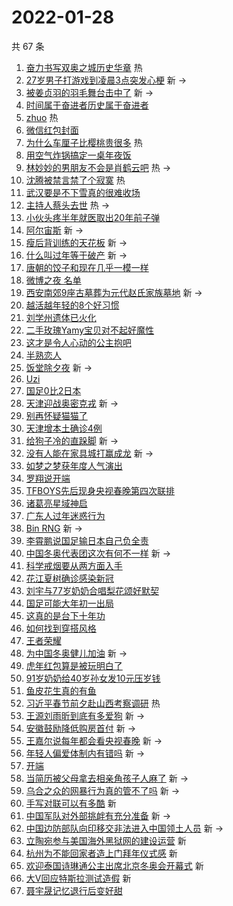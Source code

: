 # 2022-01-28

共 67 条

<!-- BEGIN -->
<!-- 最后更新时间 Fri Jan 28 2022 07:14:49 GMT+0800 (China Standard Time) -->

1. [奋力书写双奥之城历史华章](https://s.weibo.com//weibo?q=%23%E5%A5%8B%E5%8A%9B%E4%B9%A6%E5%86%99%E5%8F%8C%E5%A5%A5%E4%B9%8B%E5%9F%8E%E5%8E%86%E5%8F%B2%E5%8D%8E%E7%AB%A0%23&Refer=new_time)
   热
1. [27岁男子打游戏到凌晨3点突发心梗](https://s.weibo.com//weibo?q=%2327%E5%B2%81%E7%94%B7%E5%AD%90%E6%89%93%E6%B8%B8%E6%88%8F%E5%88%B0%E5%87%8C%E6%99%A83%E7%82%B9%E7%AA%81%E5%8F%91%E5%BF%83%E6%A2%97%23&Refer=top)
   新 ->
1. [被姜贞羽的羽毛舞台击中了](https://s.weibo.com//weibo?q=%23%E8%A2%AB%E5%A7%9C%E8%B4%9E%E7%BE%BD%E7%9A%84%E7%BE%BD%E6%AF%9B%E8%88%9E%E5%8F%B0%E5%87%BB%E4%B8%AD%E4%BA%86%23&Refer=top)
   新 ->
1. [时间属于奋进者历史属于奋进者](https://s.weibo.com//weibo?q=%23%E6%97%B6%E9%97%B4%E5%B1%9E%E4%BA%8E%E5%A5%8B%E8%BF%9B%E8%80%85%E5%8E%86%E5%8F%B2%E5%B1%9E%E4%BA%8E%E5%A5%8B%E8%BF%9B%E8%80%85%23&Refer=top)
1. [zhuo](https://s.weibo.com//weibo?q=zhuo&Refer=top) 热
1. [微信红包封面](https://s.weibo.com//weibo?q=%E5%BE%AE%E4%BF%A1%E7%BA%A2%E5%8C%85%E5%B0%81%E9%9D%A2&Refer=top)
1. [为什么车厘子比樱桃贵很多](https://s.weibo.com//weibo?q=%23%E4%B8%BA%E4%BB%80%E4%B9%88%E8%BD%A6%E5%8E%98%E5%AD%90%E6%AF%94%E6%A8%B1%E6%A1%83%E8%B4%B5%E5%BE%88%E5%A4%9A%23&Refer=top)
   热
1. [用空气炸锅搞定一桌年夜饭](https://s.weibo.com//weibo?q=%23%E7%94%A8%E7%A9%BA%E6%B0%94%E7%82%B8%E9%94%85%E6%90%9E%E5%AE%9A%E4%B8%80%E6%A1%8C%E5%B9%B4%E5%A4%9C%E9%A5%AD%23&Refer=top)
1. [林妙妙的男朋友不会是肖鹤云吧](https://s.weibo.com//weibo?q=%23%E6%9E%97%E5%A6%99%E5%A6%99%E7%9A%84%E7%94%B7%E6%9C%8B%E5%8F%8B%E4%B8%8D%E4%BC%9A%E6%98%AF%E8%82%96%E9%B9%A4%E4%BA%91%E5%90%A7%23&Refer=top)
   热 ->
1. [沈腾被禁言禁了个寂寞](https://s.weibo.com//weibo?q=%23%E6%B2%88%E8%85%BE%E8%A2%AB%E7%A6%81%E8%A8%80%E7%A6%81%E4%BA%86%E4%B8%AA%E5%AF%82%E5%AF%9E%23&Refer=top)
   热
1. [武汉要是不下雪真的很难收场](https://s.weibo.com//weibo?q=%23%E6%AD%A6%E6%B1%89%E8%A6%81%E6%98%AF%E4%B8%8D%E4%B8%8B%E9%9B%AA%E7%9C%9F%E7%9A%84%E5%BE%88%E9%9A%BE%E6%94%B6%E5%9C%BA%23&Refer=top)
1. [主持人蔡头去世](https://s.weibo.com//weibo?q=%23%E4%B8%BB%E6%8C%81%E4%BA%BA%E8%94%A1%E5%A4%B4%E5%8E%BB%E4%B8%96%23&Refer=top)
   热 ->
1. [小伙头疼半年就医取出20年前子弹](https://s.weibo.com//weibo?q=%23%E5%B0%8F%E4%BC%99%E5%A4%B4%E7%96%BC%E5%8D%8A%E5%B9%B4%E5%B0%B1%E5%8C%BB%E5%8F%96%E5%87%BA20%E5%B9%B4%E5%89%8D%E5%AD%90%E5%BC%B9%23&Refer=top)
1. [阿尔宙斯](https://s.weibo.com//weibo?q=%23%E9%98%BF%E5%B0%94%E5%AE%99%E6%96%AF%23&Refer=top)
   新 ->
1. [瘦后背训练的天花板](https://s.weibo.com//weibo?q=%23%E7%98%A6%E5%90%8E%E8%83%8C%E8%AE%AD%E7%BB%83%E7%9A%84%E5%A4%A9%E8%8A%B1%E6%9D%BF%23&Refer=top)
   新 ->
1. [什么叫过年等于破产](https://s.weibo.com//weibo?q=%23%E4%BB%80%E4%B9%88%E5%8F%AB%E8%BF%87%E5%B9%B4%E7%AD%89%E4%BA%8E%E7%A0%B4%E4%BA%A7%23&Refer=top)
   新 ->
1. [唐朝的饺子和现在几乎一模一样](https://s.weibo.com//weibo?q=%23%E5%94%90%E6%9C%9D%E7%9A%84%E9%A5%BA%E5%AD%90%E5%92%8C%E7%8E%B0%E5%9C%A8%E5%87%A0%E4%B9%8E%E4%B8%80%E6%A8%A1%E4%B8%80%E6%A0%B7%23&Refer=top)
1. [微博之夜 名单](https://s.weibo.com//weibo?q=%E5%BE%AE%E5%8D%9A%E4%B9%8B%E5%A4%9C%20%E5%90%8D%E5%8D%95&Refer=top)
1. [西安南郊9座古墓葬为元代赵氏家族墓地](https://s.weibo.com//weibo?q=%23%E8%A5%BF%E5%AE%89%E5%8D%97%E9%83%8A9%E5%BA%A7%E5%8F%A4%E5%A2%93%E8%91%AC%E4%B8%BA%E5%85%83%E4%BB%A3%E8%B5%B5%E6%B0%8F%E5%AE%B6%E6%97%8F%E5%A2%93%E5%9C%B0%23&Refer=top)
   新 ->
1. [越活越年轻的8个好习惯](https://s.weibo.com//weibo?q=%23%E8%B6%8A%E6%B4%BB%E8%B6%8A%E5%B9%B4%E8%BD%BB%E7%9A%848%E4%B8%AA%E5%A5%BD%E4%B9%A0%E6%83%AF%23&Refer=top)
1. [刘学州遗体已火化](https://s.weibo.com//weibo?q=%23%E5%88%98%E5%AD%A6%E5%B7%9E%E9%81%97%E4%BD%93%E5%B7%B2%E7%81%AB%E5%8C%96%23&Refer=top)
1. [二手玫瑰Yamy宝贝对不起好魔性](https://s.weibo.com//weibo?q=%23%E4%BA%8C%E6%89%8B%E7%8E%AB%E7%91%B0Yamy%E5%AE%9D%E8%B4%9D%E5%AF%B9%E4%B8%8D%E8%B5%B7%E5%A5%BD%E9%AD%94%E6%80%A7%23&Refer=top)
1. [这才是令人心动的公主抱吧](https://s.weibo.com//weibo?q=%23%E8%BF%99%E6%89%8D%E6%98%AF%E4%BB%A4%E4%BA%BA%E5%BF%83%E5%8A%A8%E7%9A%84%E5%85%AC%E4%B8%BB%E6%8A%B1%E5%90%A7%23&Refer=top)
1. [半熟恋人](https://s.weibo.com//weibo?q=%E5%8D%8A%E7%86%9F%E6%81%8B%E4%BA%BA&Refer=top)
1. [饭堂除夕夜](https://s.weibo.com//weibo?q=%E9%A5%AD%E5%A0%82%E9%99%A4%E5%A4%95%E5%A4%9C&Refer=top)
   新 ->
1. [Uzi](https://s.weibo.com//weibo?q=Uzi&Refer=top)
1. [国足0比2日本](https://s.weibo.com//weibo?q=%23%E5%9B%BD%E8%B6%B30%E6%AF%942%E6%97%A5%E6%9C%AC%23&Refer=top)
1. [天津迎战奥密克戎](https://s.weibo.com//weibo?q=%23%E5%A4%A9%E6%B4%A5%E8%BF%8E%E6%88%98%E5%A5%A5%E5%AF%86%E5%85%8B%E6%88%8E%23&Refer=top)
   新 ->
1. [别再怀疑猫猫了](https://s.weibo.com//weibo?q=%23%E5%88%AB%E5%86%8D%E6%80%80%E7%96%91%E7%8C%AB%E7%8C%AB%E4%BA%86%23&Refer=top)
1. [天津增本土确诊4例](https://s.weibo.com//weibo?q=%23%E5%A4%A9%E6%B4%A5%E5%A2%9E%E6%9C%AC%E5%9C%9F%E7%A1%AE%E8%AF%8A4%E4%BE%8B%23&Refer=top)
1. [给狗子冷的直跺脚](https://s.weibo.com//weibo?q=%23%E7%BB%99%E7%8B%97%E5%AD%90%E5%86%B7%E7%9A%84%E7%9B%B4%E8%B7%BA%E8%84%9A%23&Refer=top)
   新 ->
1. [没有人能在家具城打赢成龙](https://s.weibo.com//weibo?q=%23%E6%B2%A1%E6%9C%89%E4%BA%BA%E8%83%BD%E5%9C%A8%E5%AE%B6%E5%85%B7%E5%9F%8E%E6%89%93%E8%B5%A2%E6%88%90%E9%BE%99%23&Refer=top)
   新 ->
1. [如梦之梦获年度人气演出](https://s.weibo.com//weibo?q=%23%E5%A6%82%E6%A2%A6%E4%B9%8B%E6%A2%A6%E8%8E%B7%E5%B9%B4%E5%BA%A6%E4%BA%BA%E6%B0%94%E6%BC%94%E5%87%BA%23&Refer=top)
1. [罗翔说开端](https://s.weibo.com//weibo?q=%23%E7%BD%97%E7%BF%94%E8%AF%B4%E5%BC%80%E7%AB%AF%23&Refer=top)
1. [TFBOYS先后现身央视春晚第四次联排](https://s.weibo.com//weibo?q=%23TFBOYS%E5%85%88%E5%90%8E%E7%8E%B0%E8%BA%AB%E5%A4%AE%E8%A7%86%E6%98%A5%E6%99%9A%E7%AC%AC%E5%9B%9B%E6%AC%A1%E8%81%94%E6%8E%92%23&Refer=top)
1. [诸葛亮星域神启](https://s.weibo.com//weibo?q=%23%E8%AF%B8%E8%91%9B%E4%BA%AE%E6%98%9F%E5%9F%9F%E7%A5%9E%E5%90%AF%23&Refer=top)
1. [广东人过年迷惑行为](https://s.weibo.com//weibo?q=%23%E5%B9%BF%E4%B8%9C%E4%BA%BA%E8%BF%87%E5%B9%B4%E8%BF%B7%E6%83%91%E8%A1%8C%E4%B8%BA%23&Refer=top)
1. [Bin RNG](https://s.weibo.com//weibo?q=Bin%20RNG&Refer=top) 新 ->
1. [李霄鹏说国足输日本自己负全责](https://s.weibo.com//weibo?q=%23%E6%9D%8E%E9%9C%84%E9%B9%8F%E8%AF%B4%E5%9B%BD%E8%B6%B3%E8%BE%93%E6%97%A5%E6%9C%AC%E8%87%AA%E5%B7%B1%E8%B4%9F%E5%85%A8%E8%B4%A3%23&Refer=top)
1. [中国冬奥代表团这次有何不一样](https://s.weibo.com//weibo?q=%23%E4%B8%AD%E5%9B%BD%E5%86%AC%E5%A5%A5%E4%BB%A3%E8%A1%A8%E5%9B%A2%E8%BF%99%E6%AC%A1%E6%9C%89%E4%BD%95%E4%B8%8D%E4%B8%80%E6%A0%B7%23&Refer=top)
   新 ->
1. [科学戒烟要从两方面入手](https://s.weibo.com//weibo?q=%23%E7%A7%91%E5%AD%A6%E6%88%92%E7%83%9F%E8%A6%81%E4%BB%8E%E4%B8%A4%E6%96%B9%E9%9D%A2%E5%85%A5%E6%89%8B%23&Refer=top)
1. [花江夏树确诊感染新冠](https://s.weibo.com//weibo?q=%23%E8%8A%B1%E6%B1%9F%E5%A4%8F%E6%A0%91%E7%A1%AE%E8%AF%8A%E6%84%9F%E6%9F%93%E6%96%B0%E5%86%A0%23&Refer=top)
1. [刘宇与77岁奶奶合唱梨花颂好默契](https://s.weibo.com//weibo?q=%23%E5%88%98%E5%AE%87%E4%B8%8E77%E5%B2%81%E5%A5%B6%E5%A5%B6%E5%90%88%E5%94%B1%E6%A2%A8%E8%8A%B1%E9%A2%82%E5%A5%BD%E9%BB%98%E5%A5%91%23&Refer=top)
1. [国足可能大年初一出局](https://s.weibo.com//weibo?q=%23%E5%9B%BD%E8%B6%B3%E5%8F%AF%E8%83%BD%E5%A4%A7%E5%B9%B4%E5%88%9D%E4%B8%80%E5%87%BA%E5%B1%80%23&Refer=top)
1. [这真的是台下十年功](https://s.weibo.com//weibo?q=%23%E8%BF%99%E7%9C%9F%E7%9A%84%E6%98%AF%E5%8F%B0%E4%B8%8B%E5%8D%81%E5%B9%B4%E5%8A%9F%23&Refer=top)
1. [如何找到穿搭风格](https://s.weibo.com//weibo?q=%23%E5%A6%82%E4%BD%95%E6%89%BE%E5%88%B0%E7%A9%BF%E6%90%AD%E9%A3%8E%E6%A0%BC%23&Refer=top)
1. [王者荣耀](https://s.weibo.com//weibo?q=%23%E7%8E%8B%E8%80%85%E8%8D%A3%E8%80%80%23&Refer=top)
1. [为中国冬奥健儿加油](https://s.weibo.com//weibo?q=%E4%B8%BA%E4%B8%AD%E5%9B%BD%E5%86%AC%E5%A5%A5%E5%81%A5%E5%84%BF%E5%8A%A0%E6%B2%B9&Refer=top)
   新 ->
1. [虎年红包算是被玩明白了](https://s.weibo.com//weibo?q=%23%E8%99%8E%E5%B9%B4%E7%BA%A2%E5%8C%85%E7%AE%97%E6%98%AF%E8%A2%AB%E7%8E%A9%E6%98%8E%E7%99%BD%E4%BA%86%23&Refer=top)
1. [91岁奶奶给40岁孙女发10元压岁钱](https://s.weibo.com//weibo?q=%2391%E5%B2%81%E5%A5%B6%E5%A5%B6%E7%BB%9940%E5%B2%81%E5%AD%99%E5%A5%B3%E5%8F%9110%E5%85%83%E5%8E%8B%E5%B2%81%E9%92%B1%23&Refer=top)
1. [鱼皮花生真的有鱼](https://s.weibo.com//weibo?q=%23%E9%B1%BC%E7%9A%AE%E8%8A%B1%E7%94%9F%E7%9C%9F%E7%9A%84%E6%9C%89%E9%B1%BC%23&Refer=top)
1. [习近平春节前夕赴山西考察调研](https://s.weibo.com//weibo?q=%23%E4%B9%A0%E8%BF%91%E5%B9%B3%E6%98%A5%E8%8A%82%E5%89%8D%E5%A4%95%E8%B5%B4%E5%B1%B1%E8%A5%BF%E8%80%83%E5%AF%9F%E8%B0%83%E7%A0%94%23&Refer=new_time)
   热
1. [王源刘雨昕到底有多爱狗](https://s.weibo.com//weibo?q=%23%E7%8E%8B%E6%BA%90%E5%88%98%E9%9B%A8%E6%98%95%E5%88%B0%E5%BA%95%E6%9C%89%E5%A4%9A%E7%88%B1%E7%8B%97%23&Refer=top)
   新 ->
1. [安徽鼓励降低购房首付](https://s.weibo.com//weibo?q=%23%E5%AE%89%E5%BE%BD%E9%BC%93%E5%8A%B1%E9%99%8D%E4%BD%8E%E8%B4%AD%E6%88%BF%E9%A6%96%E4%BB%98%23&Refer=top)
   新 ->
1. [王嘉尔说每年都会看央视春晚](https://s.weibo.com//weibo?q=%23%E7%8E%8B%E5%98%89%E5%B0%94%E8%AF%B4%E6%AF%8F%E5%B9%B4%E9%83%BD%E4%BC%9A%E7%9C%8B%E5%A4%AE%E8%A7%86%E6%98%A5%E6%99%9A%23&Refer=top)
   新 ->
1. [年轻人偏爱体制内有错吗](https://s.weibo.com//weibo?q=%23%E5%B9%B4%E8%BD%BB%E4%BA%BA%E5%81%8F%E7%88%B1%E4%BD%93%E5%88%B6%E5%86%85%E6%9C%89%E9%94%99%E5%90%97%23&Refer=top)
   新 ->
1. [开端](https://s.weibo.com//weibo?q=%E5%BC%80%E7%AB%AF&Refer=top)
1. [当简历被父母拿去相亲角孩子人麻了](https://s.weibo.com//weibo?q=%23%E5%BD%93%E7%AE%80%E5%8E%86%E8%A2%AB%E7%88%B6%E6%AF%8D%E6%8B%BF%E5%8E%BB%E7%9B%B8%E4%BA%B2%E8%A7%92%E5%AD%A9%E5%AD%90%E4%BA%BA%E9%BA%BB%E4%BA%86%23&Refer=top)
   新 ->
1. [乌合之众的网暴行为真的管不了吗](https://s.weibo.com//weibo?q=%23%E4%B9%8C%E5%90%88%E4%B9%8B%E4%BC%97%E7%9A%84%E7%BD%91%E6%9A%B4%E8%A1%8C%E4%B8%BA%E7%9C%9F%E7%9A%84%E7%AE%A1%E4%B8%8D%E4%BA%86%E5%90%97%23&Refer=top)
   新 ->
1. [手写对联可以有多酷](https://s.weibo.com//weibo?q=%23%E6%89%8B%E5%86%99%E5%AF%B9%E8%81%94%E5%8F%AF%E4%BB%A5%E6%9C%89%E5%A4%9A%E9%85%B7%23&Refer=top)
   新
1. [中国军队对外部挑衅有充分准备](https://s.weibo.com//weibo?q=%23%E4%B8%AD%E5%9B%BD%E5%86%9B%E9%98%9F%E5%AF%B9%E5%A4%96%E9%83%A8%E6%8C%91%E8%A1%85%E6%9C%89%E5%85%85%E5%88%86%E5%87%86%E5%A4%87%23&Refer=top)
   新 ->
1. [中国边防部队向印移交非法进入中国领土人员](https://s.weibo.com//weibo?q=%23%E4%B8%AD%E5%9B%BD%E8%BE%B9%E9%98%B2%E9%83%A8%E9%98%9F%E5%90%91%E5%8D%B0%E7%A7%BB%E4%BA%A4%E9%9D%9E%E6%B3%95%E8%BF%9B%E5%85%A5%E4%B8%AD%E5%9B%BD%E9%A2%86%E5%9C%9F%E4%BA%BA%E5%91%98%23&Refer=top)
   新 ->
1. [立陶宛参与美国海外黑狱网的建设运营](https://s.weibo.com//weibo?q=%23%E7%AB%8B%E9%99%B6%E5%AE%9B%E5%8F%82%E4%B8%8E%E7%BE%8E%E5%9B%BD%E6%B5%B7%E5%A4%96%E9%BB%91%E7%8B%B1%E7%BD%91%E7%9A%84%E5%BB%BA%E8%AE%BE%E8%BF%90%E8%90%A5%23&Refer=top)
   新
1. [杭州为不能回家者造上门拜年仪式感](https://s.weibo.com//weibo?q=%23%E6%9D%AD%E5%B7%9E%E4%B8%BA%E4%B8%8D%E8%83%BD%E5%9B%9E%E5%AE%B6%E8%80%85%E9%80%A0%E4%B8%8A%E9%97%A8%E6%8B%9C%E5%B9%B4%E4%BB%AA%E5%BC%8F%E6%84%9F%23&Refer=top)
   新
1. [欢迎泰国诗琳通公主出席北京冬奥会开幕式](https://s.weibo.com//weibo?q=%23%E6%AC%A2%E8%BF%8E%E6%B3%B0%E5%9B%BD%E8%AF%97%E7%90%B3%E9%80%9A%E5%85%AC%E4%B8%BB%E5%87%BA%E5%B8%AD%E5%8C%97%E4%BA%AC%E5%86%AC%E5%A5%A5%E4%BC%9A%E5%BC%80%E5%B9%95%E5%BC%8F%23&Refer=top)
   新
1. [大V回应特斯拉测试造假](https://s.weibo.com//weibo?q=%23%E5%A4%A7V%E5%9B%9E%E5%BA%94%E7%89%B9%E6%96%AF%E6%8B%89%E6%B5%8B%E8%AF%95%E9%80%A0%E5%81%87%23&Refer=top)
   新
1. [聂宇晟记忆退行后变好甜](https://s.weibo.com//weibo?q=%23%E8%81%82%E5%AE%87%E6%99%9F%E8%AE%B0%E5%BF%86%E9%80%80%E8%A1%8C%E5%90%8E%E5%8F%98%E5%A5%BD%E7%94%9C%23&Refer=top)

<!-- END -->
